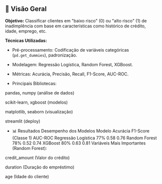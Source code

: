 ## 🌟 Visão Geral
**Objetivo:** Classificar clientes em "baixo risco" (0) ou "alto risco" (1) de inadimplência com base em características como histórico de crédito, idade, emprego, etc.

**Técnicas Utilizadas:**
- Pré-processamento: Codificação de variáveis categóricas (`pd.get_dummies`), padronização.
- Modelagem: Regressão Logística, Random Forest, XGBoost.
- Métricas: Acurácia, Precisão, Recall, F1-Score, AUC-ROC.

- Principais Bibliotecas:

pandas, numpy (análise de dados)

scikit-learn, xgboost (modelos)

matplotlib, seaborn (visualização)

streamlit (deploy)

- 📊 Resultados
Desempenho dos Modelos
Modelo	Acurácia	F1-Score (Classe 1)	AUC-ROC
Regressão Logística	77%	0.58	0.76
Random Forest	78%	0.52	0.74
XGBoost	80%	0.63	0.81
Variáveis Mais Importantes (Random Forest):

credit_amount (Valor do crédito)

duration (Duração do empréstimo)

age (Idade do cliente)
